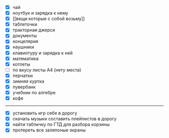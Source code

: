 - [x] чай
- [x] ноутбук и зарядка к нему
- [x] [[вещи которые с собой возьму]]
- [x] таблеточки
- [x] тракторная джерси
- [x] документы
- [x] концелярия
- [x] наушники
- [x] клавиотуру и зарядка к ней
- [x] математика
- [x] котлеты
- [ ] по вкусу листы А4 (нету места)
- [x] перчатки
- [x] зимняя куртка
- [x] пувербанк
- [x] учебник по алгебре
- [x] кофе
---
- [x] установить игр себе в дорогу
- [x] скачать музыки составить плейлистов в дорогу
- [x] найти табличку по ГТД для разбора корзины
- [x] протереть все заляпоные экраны
